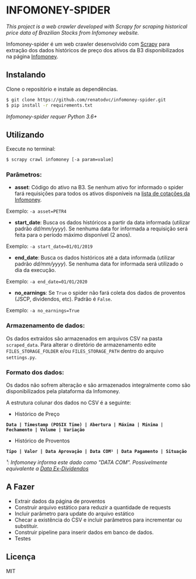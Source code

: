 # INFOMONEY-SPIDER 
*This project is a web crawler developed with Scrapy for scraping historical price data of Brazilian Stocks from Infomoney website.*

Infomoney-spider é um web crawler desenvolvido com [Scrapy](https://scrapy.org/) para extração dos dados históricos de preço dos ativos da B3 disponibilizados na página [Infomoney](https://www.infomoney.com.br/).

## Instalando
Clone o repositório e instale as dependências.
```sh
$ git clone https://github.com/renatodvc/infomoney-spider.git
$ pip install -r requirements.txt
```
*Infomoney-spider requer Python 3.6+*

## Utilizando 
Execute no terminal:
```sh
$ scrapy crawl infomoney [-a param=value] 
```
### Parâmetros:
* **asset**: Código do ativo na B3. Se nenhum ativo for informado o spider fará requisições para todos os ativos disponíveis na [lista de cotações da Infomoney](https://www.infomoney.com.br/ferramentas/altas-e-baixas/).

Exemplo: `-a asset=PETR4`
* **start_date**: Busca os dados históricos a partir da data informada (utilizar padrão *dd/mm/yyyy*). Se nenhuma data for informada a requisição será feita para o período máximo disponível (2 anos).

Exemplo:  `-a start_date=01/01/2019`
* **end_date**: Busca os dados históricos até a data informada (utilizar padrão *dd/mm/yyyy*). Se nenhuma data for informada será utilizado o dia da execução. 

Exemplo:  `-a end_date=01/01/2020`
* **no_earnings**: Se `True` o spider não fará coleta dos dados de proventos (JSCP, dividendos, etc). Padrão é `False`.

Exemplo:  `-a no_earnings=True`

### Armazenamento de dados:
Os dados extraídos são armazenados em arquivos CSV na pasta `scraped_data`. Para alterar o diretório de armazenamento edite `FILES_STORAGE_FOLDER` e/ou `FILES_STORAGE_PATH` dentro do arquivo `settings.py`.

### Formato dos dados:
Os dados não sofrem alteração e são armazenados integralmente como são disponibilizados pela plataforma da Infomoney.

A estrutura colunar dos dados no CSV é a seguinte:

- Histórico de Preço

**`Data | Timestamp (POSIX Time) | Abertura | Máxima | Mínima | Fechamento | Volume | Variação`**

- Histórico de Proventos

**`Tipo | Valor | Data Aprovação | Data COM¹ | Data Pagamento | Situação`**

*¹: Infomoney informa este dado como "DATA COM". Possivelmente equivalente a [Data Ex-Dividendos](https://pt.wikipedia.org/wiki/Ex-dividendos)*


## A Fazer
 - Extrair dados da página de proventos
 - Construir arquivo estático para reduzir a quantidade de requests
 - Incluir parâmetro para update do arquivo estático
 - Checar a existência do CSV e incluir parâmetros para incrementar ou substituir.
 - Construir pipeline para inserir dados em banco de dados.
 - Testes

## Licença
MIT